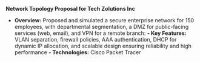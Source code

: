 **Network Topology Proposal for Tech Zolutions Inc**

- **Overview:** Proposed and simulated a secure enterprise network for 150 employees, with departmental segmentation, a DMZ for public-facing services (web, email), and VPN for a remote branch:
**- Key Features:** VLAN separation, firewall policies, AAA authentication, DHCP for dynamic IP allocation, and scalable design ensuring reliability and high performance
**- Technologies:** Cisco Packet Tracer
